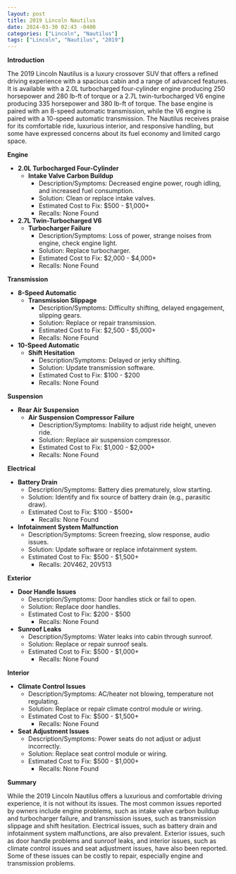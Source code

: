 ```yaml
---
layout: post
title: 2019 Lincoln Nautilus
date: 2024-03-30 02:43 -0400
categories: ["Lincoln", "Nautilus"]
tags: ["Lincoln", "Nautilus", "2019"]
---
```

**Introduction**

The 2019 Lincoln Nautilus is a luxury crossover SUV that offers a refined driving experience with a spacious cabin and a range of advanced features. It is available with a 2.0L turbocharged four-cylinder engine producing 250 horsepower and 280 lb-ft of torque or a 2.7L twin-turbocharged V6 engine producing 335 horsepower and 380 lb-ft of torque. The base engine is paired with an 8-speed automatic transmission, while the V6 engine is paired with a 10-speed automatic transmission. The Nautilus receives praise for its comfortable ride, luxurious interior, and responsive handling, but some have expressed concerns about its fuel economy and limited cargo space.

**Engine**

* **2.0L Turbocharged Four-Cylinder**
    * **Intake Valve Carbon Buildup**
        * Description/Symptoms: Decreased engine power, rough idling, and increased fuel consumption.
        * Solution: Clean or replace intake valves.
        * Estimated Cost to Fix: $500 - $1,000+
        * Recalls: None Found
* **2.7L Twin-Turbocharged V6**
    * **Turbocharger Failure**
        * Description/Symptoms: Loss of power, strange noises from engine, check engine light.
        * Solution: Replace turbocharger.
        * Estimated Cost to Fix: $2,000 - $4,000+
        * Recalls: None Found

**Transmission**

* **8-Speed Automatic**
    * **Transmission Slippage**
        * Description/Symptoms: Difficulty shifting, delayed engagement, slipping gears.
        * Solution: Replace or repair transmission.
        * Estimated Cost to Fix: $2,500 - $5,000+
        * Recalls: None Found
* **10-Speed Automatic**
    * **Shift Hesitation**
        * Description/Symptoms: Delayed or jerky shifting.
        * Solution: Update transmission software.
        * Estimated Cost to Fix: $100 - $200
        * Recalls: None Found

**Suspension**

* **Rear Air Suspension**
    * **Air Suspension Compressor Failure**
        * Description/Symptoms: Inability to adjust ride height, uneven ride.
        * Solution: Replace air suspension compressor.
        * Estimated Cost to Fix: $1,000 - $2,000+
        * Recalls: None Found

**Electrical**

* **Battery Drain**
    * Description/Symptoms: Battery dies prematurely, slow starting.
    * Solution: Identify and fix source of battery drain (e.g., parasitic draw).
    * Estimated Cost to Fix: $100 - $500+
        * Recalls: None Found
* **Infotainment System Malfunction**
    * Description/Symptoms: Screen freezing, slow response, audio issues.
    * Solution: Update software or replace infotainment system.
    * Estimated Cost to Fix: $500 - $1,500+
        * Recalls: 20V462, 20V513

**Exterior**

* **Door Handle Issues**
    * Description/Symptoms: Door handles stick or fail to open.
    * Solution: Replace door handles.
    * Estimated Cost to Fix: $200 - $500
        * Recalls: None Found
* **Sunroof Leaks**
    * Description/Symptoms: Water leaks into cabin through sunroof.
    * Solution: Replace or repair sunroof seals.
    * Estimated Cost to Fix: $500 - $1,000+
        * Recalls: None Found

**Interior**

* **Climate Control Issues**
    * Description/Symptoms: AC/heater not blowing, temperature not regulating.
    * Solution: Replace or repair climate control module or wiring.
    * Estimated Cost to Fix: $500 - $1,500+
        * Recalls: None Found
* **Seat Adjustment Issues**
    * Description/Symptoms: Power seats do not adjust or adjust incorrectly.
    * Solution: Replace seat control module or wiring.
    * Estimated Cost to Fix: $500 - $1,000+
        * Recalls: None Found

**Summary**

While the 2019 Lincoln Nautilus offers a luxurious and comfortable driving experience, it is not without its issues. The most common issues reported by owners include engine problems, such as intake valve carbon buildup and turbocharger failure, and transmission issues, such as transmission slippage and shift hesitation. Electrical issues, such as battery drain and infotainment system malfunctions, are also prevalent. Exterior issues, such as door handle problems and sunroof leaks, and interior issues, such as climate control issues and seat adjustment issues, have also been reported. Some of these issues can be costly to repair, especially engine and transmission problems.
